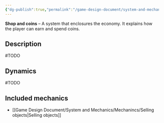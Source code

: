 ```yaml
---
{"dg-publish":true,"permalink":"/game-design-document/system-and-mechanics/systems/shop-and-coins/"}
---
```


**Shop and coins** – A system that enclosures the economy. It explains how the player can earn and spend coins.

## Description
 #TODO 

## Dynamics
#TODO 

## Included mechanics
- [[Game Design Document/System and Mechanics/Mechanincs/Selling objects\|Selling objects]]
